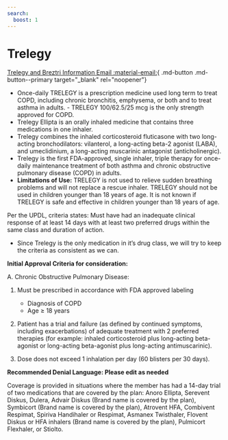 ```yaml
---
search:
  boost: 1
---
```


# Trelegy 

[Trelegy and Breztri Information Email :material-email:](https://mygainwell-my.sharepoint.com/:u:/r/personal/christopher_nguyen_gainwelltechnologies_com/Documents/Evergreen/Emails/Trelegy%20and%20Breztri%20Information.msg?csf=1&web=1&e=iOTd5H){ .md-button .md-button--primary target="_blank" rel="noopener"}

- Once-daily TRELEGY is a prescription medicine used long term to treat COPD, including chronic bronchitis, emphysema, or both and to treat asthma in adults. 
      - TRELEGY 100/62.5/25 mcg is the only strength approved for COPD.
- Trelegy Ellipta is an orally inhaled medicine that contains three medications in one inhaler.
- Trelegy combines the inhaled corticosteroid fluticasone with two long-acting bronchodilators: vilanterol, a long-acting beta-2 agonist (LABA), and umeclidinium, a long-acting muscarinic antagonist (anticholinergic).
- Trelegy is the first FDA-approved, single inhaler, triple therapy for once-daily maintenance treatment of both asthma and chronic obstructive pulmonary disease (COPD) in adults.
- **Limitations of Use:** TRELEGY is not used to relieve sudden breathing problems and will not replace a rescue inhaler. TRELEGY should not be used in children younger than 18 years of age. It is not known if TRELEGY is safe and effective in children younger than 18 years of age.
 
 
Per the UPDL, criteria states: Must have had an inadequate clinical response of at least 14 days with at least two preferred drugs within the same class and duration of action. 

- Since Trelegy is the only medication in it’s drug class, we will try to keep the criteria as consistent as we can.
 
**Initial Approval Criteria for consideration:**
 
A. Chronic Obstructive Pulmonary Disease:
1. Must be prescribed in accordance with FDA approved labeling
      - Diagnosis of COPD
      - Age ≥ 18 years

2.  Patient has a trial and failure (as defined by continued symptoms, including exacerbations) of adequate treatment with 2 preferred therapies (for example: inhaled corticosteroid plus long-acting beta-agonist or long-acting beta-agonist plus long-acting antimuscarinic). 

3. Dose does not exceed 1 inhalation per day (60 blisters per 30 days).

**Recommended Denial Language: Please edit as needed**
 
Coverage is provided in situations where the member has had a 14-day trial of two medications that are covered by the plan: Anoro Ellipta, Serevent Diskus, Dulera, Advair Diskus (Brand name is covered by the plan), Symbicort (Brand name is covered by the plan), Atrovent HFA, Combivent Respimat, Spiriva Handihaler or Respimat, Asmanex Twisthaler, Flovent Diskus or HFA inhalers (Brand name is covered by the plan), Pulmicort Flexhaler, or Stiolto.
